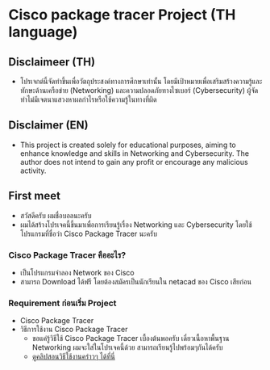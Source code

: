 # Cisco package tracer Project (TH language)

## Disclaimeer (TH)
- โปรเจกต์นี้จัดทำขึ้นเพื่อวัตถุประสงค์ทางการศึกษาเท่านั้น โดยมีเป้าหมายเพื่อเสริมสร้างความรู้และทักษะด้านเครือข่าย (Networking) และความปลอดภัยทางไซเบอร์ (Cybersecurity) ผู้จัดทำไม่มีเจตนาแสวงหาผลกำไรหรือใช้ความรู้ในทางที่ผิด 

## Disclaimer (EN)
- This project is created solely for educational purposes, aiming to enhance knowledge and skills in Networking and Cybersecurity. The author does not intend to gain any profit or encourage any malicious activity.

## First meet
- สวัสดีครับ ผมชื่อบอลนะครับ
- ผมได้สร้างโปรเจคนี้ขึ้นมาเพื่อการเรียนรู้เรื่อง Networking และ Cybersecurity โดยใช้โปรแกรมที่ชื่อว่า Cisco Package Tracer นะครับ
### Cisco Package Tracer คืออะไร?
- เป็นโปรแกรมจำลอง Network ของ Cisco
- สามารถ Download ได้ฟรี โดยต้องสมัครเป็นนักเรียนใน netacad ของ Cisco เสียก่อน
### Requirement ก่อนเริ่ม Project
- Cisco Package Tracer
- วิธีการใช้งาน Cisco Package Tracer
    - ขอแค่รู้วิธีใช้ Cisco Package Tracer เบื้องต้นพอครับ เดี๋ยวเนื้อหาพื้นฐาน Networking ผมจะใส่ในโปรเจคนี้ด้วย สามารถเรียนรู้ไปพร้อมๆกันได้ครับ
    - [ดูคลิปสอนวิธีใช้งานคร่าวๆ ได้ที่นี่](https://youtu.be/h-xeI52SVeA?si=UcqpuuIyWo1L7UAw)


